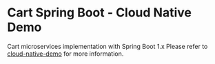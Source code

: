 # Cart Spring Boot - Cloud Native Demo

Cart microservices implementation with Spring Boot 1.x Please refer to [cloud-native-demo](https://github.com/jeejeejango/cloud-native-demo) for more information.